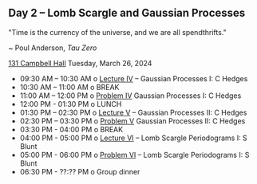 ## Day 2 – Lomb Scargle and Gaussian Processes

"Time is the currency of the universe, and we are all spendthrifts."

~ Poul Anderson, *Tau Zero*

[131 Campbell Hall](https://maps.app.goo.gl/JSyRYM2KKyLLfoXdA?_nr=1) Tuesday, March 26, 2024

 * 09:30 AM – 10:30 AM  o [Lecture IV](Day2/) – Gaussian Processes I: C Hedges
 * 10:30 AM – 11:00 AM  o  BREAK
 * 11:00 AM – 12:00 PM  o [Problem IV](Day2/) Gaussian Processes I: C Hedges
 * 12:00 PM - 01:30 PM o LUNCH 
 * 01:30 PM – 02:30 PM  o [Lecture V](Day2/) – Gaussian Processes II: C Hedges
 * 02:30 PM – 03:30 PM  o [Problem V](Day2/) Gaussian Processes II: C Hedges
 * 03:30 PM - 04:00 PM o BREAK 
 * 04:00 PM - 05:00 PM o [Lecture VI](Day2/) – Lomb Scargle Periodograms I: S Blunt
 * 05:00 PM - 06:00 PM o [Problem VI](Day2/) – Lomb Scargle Periodograms I: S Blunt
 * 06:30 PM - ??:?? PM o Group dinner 
